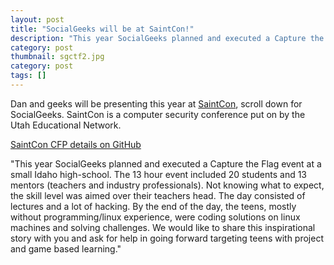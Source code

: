 ```yaml
---
layout: post
title: "SocialGeeks will be at SaintCon!"
description: "This year SocialGeeks planned and executed a Capture the Flag event at a small Idaho high-school."
category: post 
thumbnail: sgctf2.jpg
category: post
tags: []
---
```


Dan and geeks will be presenting this year at <a href="http://www.saintcon.org/" target="_blank">SaintCon</a>, scroll down for SocialGeeks.  SaintCon is a computer security conference put on by the Utah Educational Network. 

<a href="https://github.com/SocialGeeks/npo/blob/master/cfp/saintcon_abstract.md" target="_blank">SaintCon CFP details on GitHub</a>  
	
"This year SocialGeeks planned and executed a Capture the Flag event at a small Idaho high-school. The 13 hour event included 20 students and 13 mentors (teachers and industry professionals). Not knowing what to expect, the skill level was aimed over their teachers head. The day consisted of lectures and a lot of hacking. By the end of the day, the teens, mostly without programming/linux experience, were coding solutions on linux machines and solving challenges. We would like to share this inspirational story with you and ask for help in going forward targeting teens with project and game based learning."  

